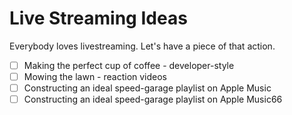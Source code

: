 # Live Streaming Ideas

Everybody loves livestreaming. Let's have a piece of that action.

- [ ] Making the perfect cup of coffee - developer-style
- [ ] Mowing the lawn - reaction videos
- [ ] Constructing an ideal speed-garage playlist on Apple Music
- [ ] Constructing an ideal speed-garage playlist on Apple Music66

